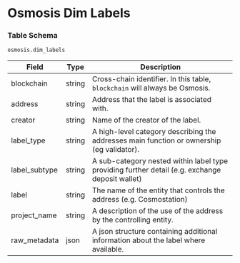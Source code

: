# Osmosis Dim Labels

### Table Schema

`osmosis.dim_labels`

| Field          | Type   | Description                                                                                     |
| -------------- | ------ | ----------------------------------------------------------------------------------------------- |
| blockchain     | string | Cross-chain identifier. In this table, `blockchain` will always be Osmosis.                     |
| address        | string | Address that the label is associated with.                                                      |
| creator        | string | Name of the creator of the label.                                                               |
| label\_type    | string | A high-level category describing the addresses main function or ownership (eg validator).       |
| label\_subtype | string | A sub-category nested within label type providing further detail (e.g. exchange deposit wallet) |
| label          | string | The name of the entity that controls the address (e.g. Cosmostation)                            |
| project\_name  | string | A description of the use of the address by the controlling entity.                              |
| raw\_metadata  | json   | A json structure containing additional information about the label where available.             |
